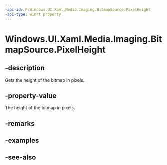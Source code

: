 ```yaml
---
-api-id: P:Windows.UI.Xaml.Media.Imaging.BitmapSource.PixelHeight
-api-type: winrt property
---
```


<!-- Property syntax
public int PixelHeight { get; }
-->

# Windows.UI.Xaml.Media.Imaging.BitmapSource.PixelHeight

## -description
Gets the height of the bitmap in pixels.



## -property-value
The height of the bitmap in pixels.

## -remarks

## -examples

## -see-also
